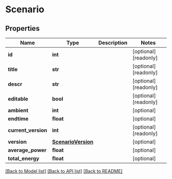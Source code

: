 # Scenario

## Properties
Name | Type | Description | Notes
------------ | ------------- | ------------- | -------------
**id** | **int** |  | [optional] [readonly] 
**title** | **str** |  | [optional] [readonly] 
**descr** | **str** |  | [optional] [readonly] 
**editable** | **bool** |  | [optional] [readonly] 
**ambient** | **int** |  | [optional] 
**endtime** | **float** |  | [optional] 
**current_version** | **int** |  | [optional] [readonly] 
**version** | [**ScenarioVersion**](ScenarioVersion.md) |  | [optional] 
**average_power** | **float** |  | [optional] 
**total_energy** | **float** |  | [optional] 

[[Back to Model list]](../README.md#documentation-for-models) [[Back to API list]](../README.md#documentation-for-api-endpoints) [[Back to README]](../README.md)


